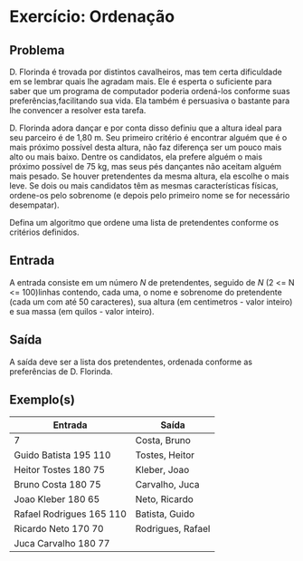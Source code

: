 Exercício: Ordenação
====================


Problema
--------

D. Florinda é trovada por distintos cavalheiros, mas tem certa dificuldade em se lembrar quais lhe agradam mais. Ele é esperta o suficiente para saber que um programa de computador poderia ordená-los conforme suas preferências,facilitando sua vida. Ela também é persuasiva o bastante para lhe convencer a resolver esta
tarefa.

D. Florinda adora dançar e por conta disso definiu que a altura ideal para seu parceiro é de 1,80 m. Seu primeiro critério é encontrar alguém que é o mais próximo possível desta altura, não faz diferença ser um pouco mais alto ou mais baixo. Dentre os candidatos, ela prefere alguém o mais próximo possível de 75 kg, mas seus pés dançantes não aceitam alguém mais pesado. Se houver pretendentes da mesma altura, ela escolhe o mais leve. Se dois ou mais candidatos têm as mesmas características físicas, ordene-os pelo sobrenome (e depois pelo primeiro nome se for necessário desempatar).

Defina um algoritmo que ordene uma lista de pretendentes conforme os critérios definidos.


Entrada
-------

A entrada consiste em um número _N_ de pretendentes, seguido de _N_  (2 <= N <= 100)linhas contendo, cada uma, o nome e sobrenome do pretendente (cada um com até 50 caracteres), sua altura (em centimetros - valor inteiro) e sua massa (em quilos - valor inteiro).


Saída
-----

A saída deve ser a lista dos pretendentes, ordenada conforme as preferências de D. Florinda.


Exemplo(s)
----------

| Entrada                  | Saída             |
|--------------------------|-------------------|
| 7                        | Costa, Bruno      |
| Guido Batista 195 110    | Tostes, Heitor    |
| Heitor Tostes 180 75     | Kleber, Joao      |
| Bruno Costa 180 75       | Carvalho, Juca    |
| Joao Kleber 180 65       | Neto, Ricardo     |
| Rafael Rodrigues 165 110 | Batista, Guido    |
| Ricardo Neto 170 70      | Rodrigues, Rafael |
| Juca Carvalho 180 77     |                   |

